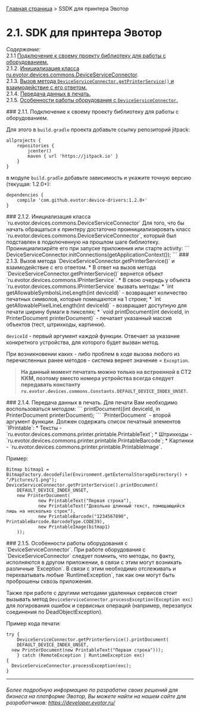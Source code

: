 [Главная страница](https://github.com/Draudr/device-drivers/blob/New_structure_of_SDK_manual/README.md) > SSDK для принтера Эвотор


# __2.1. SDK для принтера Эвотор__
_Содержание:_  
2.1.1  [Подключение к своему проекту библиотеку для работы с оборудованием.](#2011)  
2.1.2. [Инициализация класса ru.evotor.devices.commons.DeviceServiceConnector](#2012).  
2.1.3. [Вызов метода `DeviceServiceConnector.getPrinterService()` и взаимодействие с его ответом.](#2013)  
2.1.4. [Передача данных в печать.  ](#2014)  
2.1.5. [Особенности работы оборудования с `DeviceServiceConnector`.](#2015)  


<a name="2011">
### 2.1.1. Подключение к своему проекту библиотеку для работы с оборудованием.

Для этого в `build.gradle` проекта добавьте ссылку репозиторий jitpack:

```
allprojects {
    repositories {
        jcenter()
        maven { url 'https://jitpack.io' }
    }
}
```

в модуле `build.gradle` добавьте зависимость и укажите точную версию (текущая: 1.2.0+):

```
dependencies {
    compile 'com.github.evotor:device-drivers:1.2.0+'
}
```
<a name="2012">
### 2.1.2. Инициализация класса `ru.evotor.devices.commons.DeviceServiceConnector`  
Для того, что бы начать обращаться к принтеру достаточно проинициализировать класс `ru.evotor.devices.commons.DeviceServiceConnector`, который был подставлен в подключенную на прошлом шаге библиотеку. Проинициализирйте его при запуске приложения или старте activity:  
```  
DeviceServiceConnector.initConnections(getApplicationContext());
```
<a name="2013">  
### 2.1.3. Вызов метода `DeviceServiceConnector.getPrinterService()` и взаимодействие с его ответом.  
* В ответ на вызов метода  `DeviceServiceConnector.getPrinterService()` вернется объект `ru.evotor.devices.commons.IPrinterService`.  
* В свою очередь у объекта `ru.evotor.devices.commons.IPrinterService` вызвать методы:  
  * `int getAllowableSymbolsLineLength(int deviceId)` - возвращает количество печатных символов, которые помещаются на 1 строке;
  * `int getAllowablePixelLineLength(int deviceId)` - возвращает доступную для печати ширину бумаги в пикселях;  
  * `void printDocument(int deviceId, in PrinterDocument printerDocument)` - печатает указанный массив объектов (тест, штрихкоды, картинки).  

`deviceId` - первый аргумент каждой функции. Отвечает за указание конкретного устройства, для которого будет вызван метод.

При возникновении каких - либо проблем в ходе вызова любого из перечисленных ранее методов - система вернет значение = `Exception`.

> __На данный момент печатать можно только на встроенной в СТ2 ККМ, поэтому вместо номера устройства всегда следует передавать константу `ru.evotor.devices.commons.Constants.DEFAULT_DEVICE_INDEX_UNSET`.__  

<a name="2014">
### 2.1.4. Передача данных в печать.  
Для печати Вам необходимо воспользоваться методом:
```
printDocument((int deviceId, in PrinterDocument printerDocument);
```
`PrinterDocument` - второй аргумент функции. Должен содержать список печатный элементов `IPrintable`:  
* Тексты - `ru.evotor.devices.commons.printer.printable.PrintableText`;
* Штрихкоды - `ru.evotor.devices.commons.printer.printable.PrintableBarcode`;
* Картинки - `ru.evotor.devices.commons.printer.printable.PrintableImage`.

Пример:
```
Bitmap bitmap1 = BitmapFactory.decodeFile(Environment.getExternalStorageDirectory() + "/Pictures/1.png");
DeviceServiceConnector.getPrinterService().printDocument(
	DEFAULT_DEVICE_INDEX_UNSET,
    new PrinterDocument(
            new PrintableText("Первая строка"),
            new PrintableText("Довольно длинный текст, помещающийся лишь на несколько строк"),
            new PrintableBarcode("1234567890", PrintableBarcode.BarcodeType.CODE39),
            new PrintableImage(bitmap1)
    ));
```
<a name="2015">
### 2.1.5. Особенности работы оборудования с `DeviceServiceConnector`.  
При работе оборудования с `DeviceServiceConnector` следует помнить, что методы, по факту, исполняются в другом приложении, в связи с этим могут возникать различные `Exception`. В связи с этим необходимо отслеживать и перехватывать любые `RuntimeException`, так как они могут быть проброшены сквозь приложения.  

Также при работе с другими методами удаленных сервисов стоит вызывать метод `DeviceServiceConnector.processException(Exception exc)` для логирования ошибок и сервисных операций (например, перезапуск соединения по DeadObjectException).

Пример кода печати:  
```
try {
	DeviceServiceConnector.getPrinterService().printDocument(
	DEFAULT_DEVICE_INDEX_UNSET,
  new PrinterDocument(new PrintableText("Первая строка")));
    } catch (RemoteException | RuntimeException exc)
{
  DeviceServiceConnector.processException(exc);
}
```

-----

###### Более подробную информацию по разрабатке своих решений для бизнеса на платформе Эвотор, Вы можете найти на нашем сайте для разработчиков: https://developer.evotor.ru/

